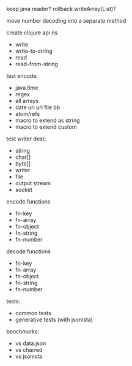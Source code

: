 
keep java reader?
rollback writeArray(List)?

move number decoding into a separate method

create clojure api ns
- write
- write-to-string
- read
- read-from-string

test encode:
- java.time
- regex
- all arrays
- date uri url file bb
- atom/refs
- macro to extend as string
- macro to extend custom

test writer dest:
- string
- char[]
- byte[]
- writer
- file
- output stream
- socket

encode functions
- fn-key
- fn-array
- fn-object
- fn-string
- fn-number

decode functions
- fn-key
- fn-array
- fn-object
- fn-string
- fn-number

tests:
- common tests
- generative tests (with jsonista)

benchmarks:
- vs data.json
- vs charred
- vs jsonista
